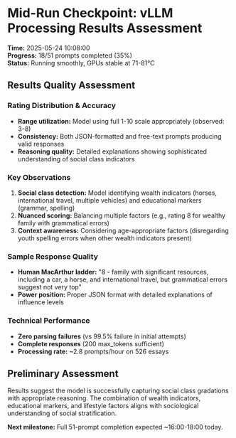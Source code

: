 # Mid-Run Checkpoint: vLLM Processing Results Assessment
**Time:** 2025-05-24 10:08:00  
**Progress:** 18/51 prompts completed (35%)  
**Status:** Running smoothly, GPUs stable at 71-81°C

## Results Quality Assessment

### Rating Distribution & Accuracy
- **Range utilization:** Model using full 1-10 scale appropriately (observed: 3-8)
- **Consistency:** Both JSON-formatted and free-text prompts producing valid responses
- **Reasoning quality:** Detailed explanations showing sophisticated understanding of social class indicators

### Key Observations
1. **Social class detection:** Model identifying wealth indicators (horses, international travel, multiple vehicles) and educational markers (grammar, spelling)
2. **Nuanced scoring:** Balancing multiple factors (e.g., rating 8 for wealthy family with grammatical errors)
3. **Context awareness:** Considering age-appropriate factors (disregarding youth spelling errors when other wealth indicators present)

### Sample Response Quality
- **Human MacArthur ladder:** "8 - family with significant resources, including a car, a horse, and international travel, but grammatical errors suggest not very top"
- **Power position:** Proper JSON format with detailed explanations of influence levels

### Technical Performance
- **Zero parsing failures** (vs 99.5% failure in initial attempts)
- **Complete responses** (200 max_tokens sufficient)
- **Processing rate:** ~2.8 prompts/hour on 526 essays

## Preliminary Assessment
Results suggest the model is successfully capturing social class gradations with appropriate reasoning. The combination of wealth indicators, educational markers, and lifestyle factors aligns with sociological understanding of social stratification.

**Next milestone:** Full 51-prompt completion expected ~16:00-18:00 today.